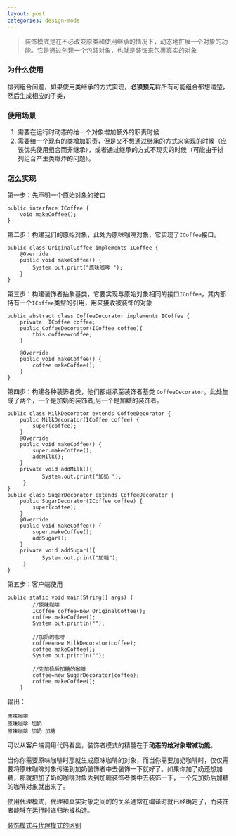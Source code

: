 ```yaml
---
layout: post
categories: design-mode
---
```

> 装饰模式是在不必改变原类和使用继承的情况下，动态地扩展一个对象的功能。它是通过创建一个包装对象，也就是装饰来包裹真实的对象

### 为什么使用

排列组合问题，如果使用类继承的方式实现，**必须预先**将所有可能组合都想清楚，然后生成相应的子类，

### 使用场景

1. 需要在运行时动态的给一个对象增加额外的职责时候
2. 需要给一个现有的类增加职责，但是又不想通过继承的方式来实现的时候（应该优先使用组合而非继承），或者通过继承的方式不现实的时候（可能由于排列组合产生类爆炸的问题）。

### 怎么实现

第一步：先声明一个原始对象的接口

```text
public interface ICoffee {
    void makeCoffee();
}
```

第二步：构建我们的原始对象，此处为原味咖啡对象，它实现了`ICoffee`接口。

```text
public class OriginalCoffee implements ICoffee {
    @Override
    public void makeCoffee() {
        System.out.print("原味咖啡 ");
    }
}
```

第三步：构建装饰者抽象基类，它要实现与原始对象相同的接口`ICoffee`，其内部持有一个`ICoffee`类型的引用，用来接收被装饰的对象

```text
public abstract class CoffeeDecorator implements ICoffee {
    private  ICoffee coffee;
    public CoffeeDecorator(ICoffee coffee){
        this.coffee=coffee;
    }

    @Override
    public void makeCoffee() {
        coffee.makeCoffee();
    }
}
```

第四步：构建各种装饰者类，他们都继承至装饰者基类 `CoffeeDecorator`。此处生成了两个，一个是加奶的装饰者,另一个是加糖的装饰者。

```text
public class MilkDecorator extends CoffeeDecorator {
    public MilkDecorator(ICoffee coffee) {
        super(coffee);
    }
    @Override
    public void makeCoffee() {
        super.makeCoffee();
        addMilk();
    }
    private void addMilk(){
           System.out.print("加奶 ");
     }    
}
public class SugarDecorator extends CoffeeDecorator {
    public SugarDecorator(ICoffee coffee) {
        super(coffee);
    }
    @Override
    public void makeCoffee() {
        super.makeCoffee();
        addSugar();
    }
    private void addSugar(){
           System.out.print("加糖");
     } 
}
```

第五步：客户端使用

```text
public static void main(String[] args) {
        //原味咖啡
        ICoffee coffee=new OriginalCoffee();
        coffee.makeCoffee();
        System.out.println("");

        //加奶的咖啡
        coffee=new MilkDecorator(coffee);
        coffee.makeCoffee();
        System.out.println("");

        //先加奶后加糖的咖啡
        coffee=new SugarDecorator(coffee);
        coffee.makeCoffee();
    }
```

输出：

```text
原味咖啡 
原味咖啡 加奶 
原味咖啡 加奶 加糖
```

可以从客户端调用代码看出，装饰者模式的精髓在于**动态的给对象增减功能**。

当你你需要原味咖啡时那就生成原味咖啡的对象，而当你需要加奶咖啡时，仅仅需要将原味咖啡对象传递到加奶装饰者中去装饰一下就好了。如果你加了奶还想加糖，那就把加了奶的咖啡对象丢到加糖装饰者类中去装饰一下，一个先加奶后加糖的咖啡对象就出来了。

使用代理模式，代理和真实对象之间的的关系通常在编译时就已经确定了，而装饰者能够在运行时递归地被构造。

[装饰模式与代理模式的区别](https://www.cnblogs.com/jaredlam/archive/2011/11/08/2241089.html)

